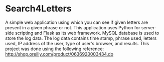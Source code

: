 # Search4Letters
A simple web application using which you can see if given letters are present in a given phrase or not.
This application uses Python for server-side scripting and Flask as its web framework. 
MySQL database is used to store the log data.
The log data contains time stamp, phrase used, letters used, IP address of the user, type of user's browser, and results.
This project was done using the following reference: http://shop.oreilly.com/product/0636920003434.do
